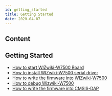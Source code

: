 ```yaml
---
id: getting_started
title: Getting Started
date: 2020-04-07
---
```



## Content
## Getting Started

   * [How to start WIZwiki-W7500 Board]()
   * [How to install WIZwiki-W7500 serial driver]()
   * [How to write the firmware into WIZwiki-W7500]()
   * [How to debug Wizwiki-W7500]()
   * [How to write the firmware into CMSIS-DAP]()
